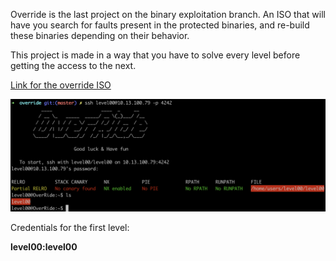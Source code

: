 Override is the last project on the binary exploitation branch. An ISO that will have you search for faults present in the protected binaries, and re-build these binaries depending on their behavior.

This project is made in a way that you have to solve every level before getting the access to the next.


[Link for the override ISO](https://cdn.intra.42.fr/isos/OverRide.iso)

![level00 preview](preview.png)

Credentials for the first level:

**level00:level00**